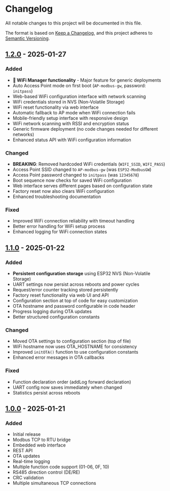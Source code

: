 
# Changelog

All notable changes to this project will be documented in this file.

The format is based on [Keep a Changelog](https://keepachangelog.com/en/1.0.0/),
and this project adheres to [Semantic Versioning](https://semver.org/spec/v2.0.0.html).

## [1.2.0] - 2025-01-27

### Added
- **🚀 WiFi Manager functionality** - Major feature for generic deployments
- Auto Access Point mode on first boot (`AP-modbus-gw`, password: `initpass`)
- Web-based WiFi configuration interface with network scanning
- WiFi credentials stored in NVS (Non-Volatile Storage)
- WiFi reset functionality via web interface
- Automatic fallback to AP mode when WiFi connection fails
- Mobile-friendly setup interface with responsive design
- WiFi network scanning with RSSI and encryption status
- Generic firmware deployment (no code changes needed for different networks)
- Enhanced status API with WiFi configuration information

### Changed
- **BREAKING**: Removed hardcoded WiFi credentials (`WIFI_SSID`, `WIFI_PASS`)
- Access Point SSID changed to `AP-modbus-gw` (was `ESP32-ModbusGW`)
- Access Point password changed to `initpass` (was `12345678`)
- Boot sequence now checks for saved WiFi configuration
- Web interface serves different pages based on configuration state
- Factory reset now also clears WiFi configuration
- Enhanced troubleshooting documentation

### Fixed
- Improved WiFi connection reliability with timeout handling
- Better error handling for WiFi setup process
- Enhanced logging for WiFi connection states

## [1.1.0] - 2025-01-22

### Added
- **Persistent configuration storage** using ESP32 NVS (Non-Volatile Storage)
- UART settings now persist across reboots and power cycles
- Request/error counter tracking stored persistently
- Factory reset functionality via web UI and API
- Configuration section at top of code for easy customization
- OTA hostname and password configurable in code header
- Progress logging during OTA updates
- Better structured configuration constants

### Changed
- Moved OTA settings to configuration section (top of file)
- WiFi hostname now uses OTA_HOSTNAME for consistency
- Improved `initOTA()` function to use configuration constants
- Enhanced error messages in OTA callbacks

### Fixed
- Function declaration order (addLog forward declaration)
- UART config now saves immediately when changed
- Statistics persist across reboots

## [1.0.0] - 2025-01-21

### Added
- Initial release
- Modbus TCP to RTU bridge
- Embedded web interface
- REST API
- OTA updates
- Real-time logging
- Multiple function code support (01-06, 0F, 10)
- RS485 direction control (DE/RE)
- CRC validation
- Multiple simultaneous TCP connections

[1.2.0]: https://github.com/vwetter/esp32-modbus-gateway/compare/v1.1.0...v1.2.0
[1.1.0]: https://github.com/vwetter/esp32-modbus-gateway/compare/v1.0.0...v1.1.0
[1.0.0]: https://github.com/vwetter/esp32-modbus-gateway/releases/tag/v1.0.0

